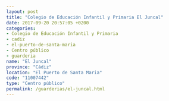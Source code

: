 ```yaml
---
layout: post
title: "Colegio de Educación Infantil y Primaria El Juncal"
date: 2017-09-20 20:57:05 +0200
categories:
- Colegio de Educación Infantil y Primaria
- cadiz
- el-puerto-de-santa-maria
- Centro público
- guarderia
name: "El Juncal"
province: "Cádiz"
location: "El Puerto de Santa Maria"
code: "11007442"
type: "Centro público"
permalink: /guarderias/el-juncal.html
---
```

